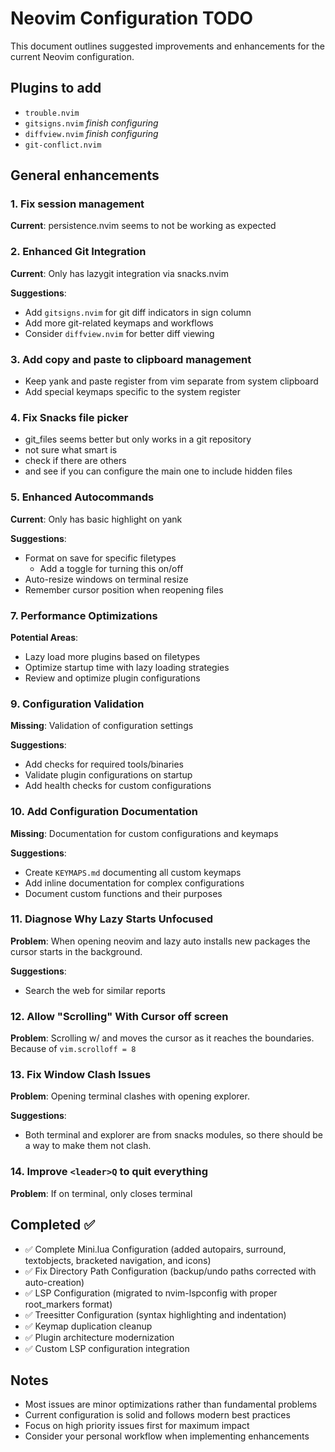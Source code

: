 # Neovim Configuration TODO

This document outlines suggested improvements and enhancements for the current Neovim configuration.

## Plugins to add
- `trouble.nvim`
- `gitsigns.nvim` _finish configuring_
- `diffview.nvim` _finish configuring_
- `git-conflict.nvim`

## General enhancements

### 1. Fix session management
**Current**: persistence.nvim seems to not be working as expected

### 2. Enhanced Git Integration
**Current**: Only has lazygit integration via snacks.nvim

**Suggestions**:
- Add `gitsigns.nvim` for git diff indicators in sign column
- Add more git-related keymaps and workflows
- Consider `diffview.nvim` for better diff viewing

### 3. Add copy and paste to clipboard management
- Keep yank and paste register from vim separate from system clipboard
- Add special keymaps specific to the system register

### 4. Fix Snacks file picker
- git_files seems better but only works in a git repository
- not sure what smart is
- check if there are others
- and see if you can configure the main one to include hidden files

### 5. Enhanced Autocommands
**Current**: Only has basic highlight on yank

**Suggestions**:
- Format on save for specific filetypes
    - Add a toggle for turning this on/off
- Auto-resize windows on terminal resize
- Remember cursor position when reopening files

### 7. Performance Optimizations
**Potential Areas**:
- Lazy load more plugins based on filetypes
- Optimize startup time with lazy loading strategies
- Review and optimize plugin configurations


### 9. Configuration Validation
**Missing**: Validation of configuration settings

**Suggestions**:
- Add checks for required tools/binaries
- Validate plugin configurations on startup
- Add health checks for custom configurations

### 10. Add Configuration Documentation
**Missing**: Documentation for custom configurations and keymaps

**Suggestions**:
- Create `KEYMAPS.md` documenting all custom keymaps
- Add inline documentation for complex configurations
- Document custom functions and their purposes

### 11. Diagnose Why Lazy Starts Unfocused
**Problem**: When opening neovim and lazy auto installs new packages
the cursor starts in the background.

**Suggestions**:
- Search the web for similar reports

### 12. Allow "Scrolling" With Cursor off screen
**Problem**: Scrolling w/ <C-e> and <C-y> moves the cursor as
it reaches the boundaries. Because of `vim.scrolloff = 8`

### 13. Fix Window Clash Issues
**Problem**: Opening terminal clashes with opening explorer.

**Suggestions**:
- Both terminal and explorer are from snacks modules, so there
should be a way to make them not clash.

### 14. Improve `<leader>Q` to quit everything
**Problem**: If on terminal, only closes terminal

## Completed ✅

- ✅ Complete Mini.lua Configuration (added autopairs, surround, textobjects, bracketed navigation, and icons)
- ✅ Fix Directory Path Configuration (backup/undo paths corrected with auto-creation)
- ✅ LSP Configuration (migrated to nvim-lspconfig with proper root_markers format)
- ✅ Treesitter Configuration (syntax highlighting and indentation)
- ✅ Keymap duplication cleanup
- ✅ Plugin architecture modernization
- ✅ Custom LSP configuration integration

## Notes

- Most issues are minor optimizations rather than fundamental problems
- Current configuration is solid and follows modern best practices
- Focus on high priority issues first for maximum impact
- Consider your personal workflow when implementing enhancements
